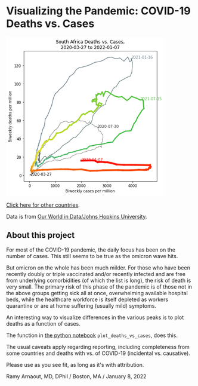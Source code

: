 # Visualizing the Pandemic: COVID-19 Deaths vs. Cases

![](south_africa_010822.png)

<a href="https://github.com/rarnaout/Covidcycles/blob/main/covid_deaths_vs_cases.ipynb">Click here for other countries</a>.

Data is from <a href="https://github.com/owid/covid-19-data">Our World in Data/Johns Hopkins University</a>.

## About this project

For most of the COVID-19 pandemic, the daily focus has been on the number of cases. This still seems to be true as the omicron wave hits.

But omicron on the whole has been much milder. For those who have been recently doubly or triple vaccinated and/or recently infected and are free from underlying comorbidities (of which the list is long), the risk of death is very small. The primary risk of this phase of the pandemic is of those not in the above groups getting sick all at once, overwhelming available hospital beds, while the healthcare workforce is itself depleted as workers quarantine or are at home suffering (usually mild) symptoms.

An interesting way to visualize differences in the various peaks is to plot deaths as a function of cases.

The function in <a href="https://github.com/rarnaout/Covidcycles/blob/main/covid_deaths_vs_cases.ipynb">the python notebook</a> `plot_deaths_vs_cases`, does this.

The usual caveats apply regarding reporting, including completeness from some countries and deaths with vs. of COVID-19 (incidental vs. causative).

Please use as you see fit, as long as it's with attribution.

Ramy Arnaout, MD, DPhil / Boston, MA / January 8, 2022
